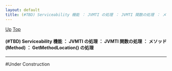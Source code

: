 ```yaml
---
layout: default
title: (#TBD) Serviceability 機能 ： JVMTI の処理 ： JVMTI 関数の処理 ： メソッド (Method) ： GetMethodLocation() の処理
---
```

[Up](nofo_1oJGp.html) [Top](../index.html)

#### (#TBD) Serviceability 機能 ： JVMTI の処理 ： JVMTI 関数の処理 ： メソッド (Method) ： GetMethodLocation() の処理

--- 
#Under Construction






